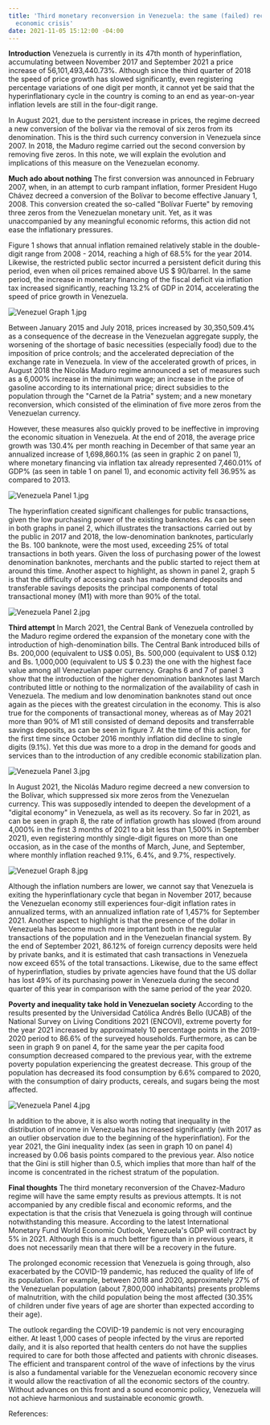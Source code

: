```yaml
---
title: 'Third monetary reconversion in Venezuela: the same (failed) recipe for the
  economic crisis'
date: 2021-11-05 15:12:00 -04:00
---
```


**Introduction**
Venezuela is currently in its 47th month of hyperinflation, accumulating between November 2017 and September 2021 a price increase of 56,101,493,440.73%. Although since the third quarter of 2018 the speed of price growth has slowed significantly, even registering percentage variations of one digit per month, it cannot yet be said that the hyperinflationary cycle in the country is coming to an end as year-on-year inflation levels are still in the four-digit range.

In August 2021, due to the persistent increase in prices, the regime decreed a new conversion of the bolivar via the removal of six zeros from its denomination. This is the third such currency conversion in Venezuela since 2007. In 2018, the Maduro regime carried out the second conversion by removing five zeros. In this note, we will explain the evolution and implications of this measure on the Venezuelan economy.

**Much ado about nothing**
The first conversion was announced in February 2007, when, in an attempt to curb rampant inflation, former President Hugo Chávez decreed a conversion of the Bolívar to become effective January 1, 2008. This conversion created the so-called "Bolívar Fuerte" by removing three zeros from the Venezuelan monetary unit. Yet, as it was unaccompanied by any meaningful economic reforms, this action did not ease the inflationary pressures.

Figure 1 shows that annual inflation remained relatively stable in the double-digit range from 2008 - 2014, reaching a high of 68.5% for the year 2014. Likewise, the restricted public sector incurred a persistent deficit during this period, even when oil prices remained above US $ 90/barrel. In the same period, the increase in monetary financing of the fiscal deficit via inflation tax increased significantly, reaching 13.2% of GDP in 2014, accelerating the speed of price growth in Venezuela.

![Venezuel Graph 1.jpg](/uploads/Venezuel%20Graph%201.jpg)

Between January 2015 and July 2018, prices increased by 30,350,509.4%  as a consequence of the decrease in the Venezuelan aggregate supply, the worsening of the shortage of basic necessities (especially food) due to the imposition of price controls; and the accelerated depreciation of the exchange rate in Venezuela. In view of the accelerated growth of prices, in August 2018 the Nicolás Maduro regime announced a set of measures such as a 6,000% increase in the minimum wage; an increase in the price of gasoline according to its international price; direct subsidies to the population through the "Carnet de la Patria" system; and a new monetary reconversion, which consisted of the elimination of five more zeros from the Venezuelan currency.

However, these measures also quickly proved to be ineffective in improving the economic situation in Venezuela. At the end of 2018, the average price growth was 130.4%  per month reaching in December of that same year an annualized increase of 1,698,860.1% (as seen in graphic 2 on panel 1), where monetary financing via inflation tax already represented 7,460.01% of GDP% (as seen in table 1 on panel 1), and economic activity fell 36.95% as compared to 2013.

![Venezuela Panel 1.jpg](/uploads/Venezuela%20Panel%201.jpg)

The hyperinflation created significant challenges for public transactions, given the low purchasing power of the existing banknotes. As can be seen in both graphs in panel 2, which illustrates the transactions carried out by the public in 2017 and 2018, the low-denomination banknotes, particularly the Bs. 100 banknote, were the most used, exceeding 25% of total transactions in both years. Given the loss of purchasing power of the lowest denomination banknotes, merchants and the public started to reject them at around this time. Another aspect to highlight, as shown in panel 2, graph 5 is that the difficulty of accessing cash has made demand deposits and transferable savings deposits the principal components of total transactional money (M1) with more than 90% of the total.

![Venezuela Panel 2.jpg](/uploads/Venezuela%20Panel%202.jpg)

**Third attempt**
In March 2021, the Central Bank of Venezuela controlled by the Maduro regime ordered the expansion of the monetary cone with the introduction of high-denomination bills. The Central Bank introduced bills of Bs. 200,000 (equivalent to US$ 0.05), Bs. 500,000 (equivalent to US$ 0.12) and Bs. 1,000,000 (equivalent to US $ 0.23) the one with the highest face value among all Venezuelan paper currency. Graphs 6 and 7 of panel 3 show that the introduction of the higher denomination banknotes last March contributed little or nothing to the normalization of the availability of cash in Venezuela. The medium and low denomination banknotes stand out once again as the pieces with the greatest circulation in the economy. This is also true for the components of transactional money, whereas as of May 2021 more than 90% of M1 still consisted of demand deposits and transferrable savings deposits, as can be seen in figure 7. At the time of this action, for the first time since October 2016 monthly inflation did decline to single digits (9.1%). Yet this due was more to a drop in the demand for goods and services than to the introduction of any credible economic stabilization plan.

![Venezuela Panel 3.jpg](/uploads/Venezuela%20Panel%203.jpg)

In August 2021, the Nicolás Maduro regime decreed a new conversion to the Bolívar, which suppressed six more zeros from the Venezuelan currency. This was supposedly intended to deepen the development of a "digital economy" in Venezuela, as well as its recovery. So far in 2021, as can be seen in graph 8, the rate of inflation growth has slowed (from around 4,000% in the first 3 months of 2021 to a bit less than 1,500% in September 2021), even registering monthly single-digit figures on more than one occasion, as in the case of the months of March, June, and September, where monthly inflation reached 9.1%, 6.4%, and 9.7%, respectively.

![Venezuel Graph 8.jpg](/uploads/Venezuel%20Graph%208.jpg)

Although the inflation numbers are lower, we cannot say that Venezuela is exiting the hyperinflationary cycle that began in November 2017, because the Venezuelan economy still experiences four-digit inflation rates in annualized terms, with an annualized inflation rate of 1,457% for September 2021. Another aspect to highlight is that the presence of the dollar in Venezuela has become much more important both in the regular transactions of the population and in the Venezuelan financial system. By the end of September 2021, 86.12% of foreign currency deposits were held by private banks, and it is estimated that cash transactions in Venezuela now exceed 65% of the total transactions. Likewise, due to the same effect of hyperinflation, studies by private agencies have found that the US dollar has lost 49% of its purchasing power in Venezuela during the second quarter of this year in comparison with the same period of the year 2020.

**Poverty and inequality take hold in Venezuelan society**
According to the results presented by the Universidad Católica Andrés Bello (UCAB) of the National Survey on Living Conditions 2021 (ENCOVI), extreme poverty for the year 2021 increased by approximately 10 percentage points in the 2019-2020 period to 86.6% of the surveyed households. Furthermore, as can be seen in graph 9 on panel 4, for the same year the per capita food consumption decreased compared to the previous year, with the extreme poverty population experiencing the greatest decrease. This group of the population has decreased its food consumption by 6.6% compared to 2020, with the consumption of dairy products, cereals, and sugars being the most affected.

![Venezuela Panel 4.jpg](/uploads/Venezuela%20Panel%204.jpg)

In addition to the above, it is also worth noting that inequality in the distribution of income in Venezuela has increased significantly (with 2017 as an outlier observation due to the beginning of the hyperinflation). For the year 2021, the Gini inequality index (as seen in graph 10 on panel 4) increased by 0.06 basis points compared to the previous year. Also notice that the Gini is still higher than 0.5, which implies that more than half of the income is concentrated in the richest stratum of the population.

**Final thoughts**
The third monetary reconversion of the Chavez-Maduro regime will have the same empty results as previous attempts. It is not accompanied by any credible fiscal and economic reforms, and the expectation is that the crisis that Venezuela is going through will continue notwithstanding this measure. According to the latest International Monetary Fund World Economic Outlook, Venezuela's GDP will contract by 5% in 2021. Although this is a much better figure than in previous years, it does not necessarily mean that there will be a recovery in the future.

The prolonged economic recession that Venezuela is going through, also exacerbated by the COVID-19 pandemic, has reduced the quality of life of its population. For example, between 2018 and 2020, approximately 27% of the Venezuelan population (about 7,800,000 inhabitants) presents problems of malnutrition, with the child population being the most affected (30.35% of children under five years of age are shorter than expected according to their age).

The outlook regarding the COVID-19 pandemic is not very encouraging either. At least 1,000 cases of people infected by the virus are reported daily, and it is also reported that health centers do not have the supplies required to care for both those affected and patients with chronic diseases. The efficient and transparent control of the wave of infections by the virus is also a fundamental variable for the Venezuelan economic recovery since it would allow the reactivation of all the economic sectors of the country. Without advances on this front and a sound economic policy, Venezuela will not achieve harmonious and sustainable economic growth.


References:






